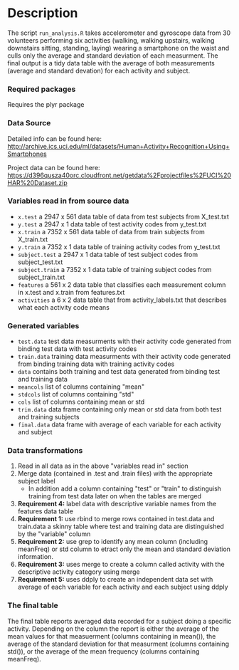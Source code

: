 # Description
The script `run_analysis.R` takes accelerometer and gyroscope data from 30 volunteers performing six activities (walking, walking upstairs, walking downstairs sitting, standing, laying) wearing a smartphone on the waist and culls only the average and standard deviation of each measurment. The final output is a tidy data table with the average of both measurements (average and standard devation) for each activity and subject.

### Required packages
Requires the plyr package

### Data Source
Detailed info can be found here:
http://archive.ics.uci.edu/ml/datasets/Human+Activity+Recognition+Using+Smartphones 

Project data can be found here:
https://d396qusza40orc.cloudfront.net/getdata%2Fprojectfiles%2FUCI%20HAR%20Dataset.zip

### Variables read in from source data     
* `x.test` a 2947 x 561 data table of data from test subjects from X_test.txt
* `y.test` a 2947 x 1 data table of test activity codes from y_test.txt
* `x.train` a 7352 x 561 data table of data from train subjects from X_train.txt
* `y.train` a 7352 x 1 data table of training activity codes from y_test.txt
* `subject.test` a 2947 x 1 data table of test subject codes from subject_test.txt
* `subject.train` a 7352 x 1 data table of training subject codes from subject_train.txt 
* `features` a 561 x 2 data table that classifies each measurement column in x.test and x.train from features.txt
* `activities` a 6 x 2 data table that from activity_labels.txt that describes what each activity code means 

### Generated variables
* `test.data` test data measurments with their activity code generated from binding test data with test activity codes
* `train.data` training data measurments with their activity code generated from binding training data with training activity codes
* `data` contains both training and test data generated from binding test and training data 
* `meancols` list of columns containing "mean"
* `stdcols` list of columns containing "std"
* `cols` list of columns containing mean or std
* `trim.data` data frame containing only mean or std data from both test and training subjects
* `final.data` data frame with average of each variable for each activity and subject


### Data transformations
1. Read in all data as in the above "variables read in" section
2. Merge data (contained in .test and .train files) with the appropriate subject label
      + In addition add a column containing "test" or "train" to distinguish training from test data later on when the tables are merged
3. **Requirement 4:** label data with descriptive variable names from the features data table
4. **Requirement 1:** use rbind to merge rows contained in test.data and train.data a skinny table where test and training data are distinguished by the "variable" column 
5. **Requirement 2:** use grep to identify any mean column (including meanFreq) or std column to etract only the mean and standard deviation information. 
6. **Requirement 3:** uses merge to create a column called activity with the descriptive activity category using merge
7. **Requirement 5:** uses ddply to create an independent data set with average of each variable for each activity and each subject using ddply

### The final table
The final table reports averaged data recorded for a subject doing a specific activity. Depending on the column the report is either the average of the mean values for that measuerment (columns containing in mean()), the average of the standard deviation for that measurment (columns containing std()), or the average of the mean frequency (columns containing meanFreq).



